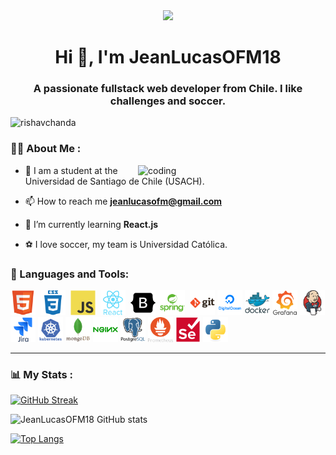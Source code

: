 <div id="header" align="center">
    <img src="https://media.giphy.com/media/hQEoV4EXh9TrjBWc3d/giphy.gif" width="300" />
    <h1 align="center">Hi 👋, I'm JeanLucasOFM18</h1>
    <h3 align="center">A passionate fullstack web developer from Chile. I like challenges and soccer.</h3>
</div>

<p align="left"> <img src="https://komarev.com/ghpvc/?username=JeanLucasOFM18&label=Profile%20views&color=0e75b6&style=flat" alt="rishavchanda" /> </p>

### 👨‍💻 About Me :

<img align="right" alt="coding" width="300" src="https://media.giphy.com/media/bGgsc5mWoryfgKBx1u/giphy.gif">

- 📝 I am a student at the Universidad de Santiago de Chile (USACH).

- 📫 How to reach me **jeanlucasofm@gmail.com**

- 🌱 I’m currently learning **React.js**

- ⚽ I love soccer, my team is Universidad Católica.

<div align="left">
    <h3>🔨 Languages and Tools:</h3>
    <div>
        <img src="https://github.com/devicons/devicon/blob/master/icons/html5/html5-original.svg" title="HTML5" alt="HTML" width="40" height="40"/>&nbsp;
        <img src="https://github.com/devicons/devicon/blob/master/icons/css3/css3-plain-wordmark.svg"  title="CSS3" alt="CSS" width="40" height="40"/>&nbsp;
        <img src="https://github.com/devicons/devicon/blob/master/icons/javascript/javascript-original.svg" title="JavaScript" alt="JavaScript" width="40" height="40"/>&nbsp;
        <img src="https://github.com/devicons/devicon/blob/master/icons/react/react-original-wordmark.svg" title="React" alt="React" width="40" height="40"/>&nbsp;
        <img src="https://github.com/devicons/devicon/blob/master/icons/bootstrap/bootstrap-plain.svg" title="Bootstrap" alt="Bootstrap" width="40" height="40"/>&nbsp;
        <img src="https://github.com/devicons/devicon/blob/master/icons/spring/spring-original-wordmark.svg" title="Spring" alt="Spring" width="40" height="40"/>&nbsp;
        <img src="https://github.com/devicons/devicon/blob/master/icons/git/git-original-wordmark.svg" title="Git" **alt="Git" width="40" height="40"/>
        <img src="https://github.com/devicons/devicon/blob/master/icons/digitalocean/digitalocean-original-wordmark.svg" title="Git" **alt="Git" width="40" height="40"/>
        <img src="https://github.com/devicons/devicon/blob/master/icons/docker/docker-original-wordmark.svg" title="Git" **alt="Git" width="40" height="40"/>
        <img src="https://github.com/devicons/devicon/blob/master/icons/grafana/grafana-original-wordmark.svg" title="Git" **alt="Git" width="40" height="40"/>
        <img src="https://github.com/devicons/devicon/blob/master/icons/jenkins/jenkins-original.svg" title="Git" **alt="Git" width="40" height="40"/>
        <img src="https://github.com/devicons/devicon/blob/master/icons/jira/jira-original-wordmark.svg" title="Git" **alt="Git" width="40" height="40"/>
        <img src="https://github.com/devicons/devicon/blob/master/icons/kubernetes/kubernetes-plain-wordmark.svg" title="Git" **alt="Git" width="40" height="40"/>
        <img src="https://github.com/devicons/devicon/blob/master/icons/mongodb/mongodb-original-wordmark.svg" title="Git" **alt="Git" width="40" height="40"/>
        <img src="https://github.com/devicons/devicon/blob/master/icons/nginx/nginx-original.svg" title="Git" **alt="Git" width="40" height="40"/>
        <img src="https://github.com/devicons/devicon/blob/master/icons/postgresql/postgresql-original-wordmark.svg" title="Git" **alt="Git" width="40" height="40"/>
        <img src="https://github.com/devicons/devicon/blob/master/icons/prometheus/prometheus-original-wordmark.svg" title="Git" **alt="Git" width="40" height="40"/>
        <img src="https://github.com/devicons/devicon/blob/master/icons/selenium/selenium-original.svg" title="Git" **alt="Git" width="40" height="40"/>
        <img src="https://github.com/devicons/devicon/blob/master/icons/python/python-original.svg" title="Git" **alt="Git" width="40" height="40"/>
      </div>
</div>

---

### 📊 My Stats :

[![GitHub Streak](http://github-readme-streak-stats.herokuapp.com?user=JeanLucasOFM18&theme=tokyonight-duo&hide_border=true)](https://git.io/streak-stats)

![JeanLucasOFM18 GitHub stats](https://github-readme-stats.vercel.app/api?username=JeanLucasOFM18&show_icons=true&theme=radical)

[![Top Langs](https://github-readme-stats.vercel.app/api/top-langs/?username=JeanLucasOFM18&theme=tokyonight)](https://github.com/anuraghazra/github-readme-stats)
<!--
**JeanLucasOFM18/JeanLucasOFM18** is a ✨ _special_ ✨ repository because its `README.md` (this file) appears on your GitHub profile.

Here are some ideas to get you started:

- 🔭 I’m currently working on ...
- 🌱 I’m currently learning ...
- 👯 I’m looking to collaborate on ...
- 🤔 I’m looking for help with ...
- 💬 Ask me about ...
- 📫 How to reach me: ...
- 😄 Pronouns: ...
- ⚡ Fun fact: ...
-->
